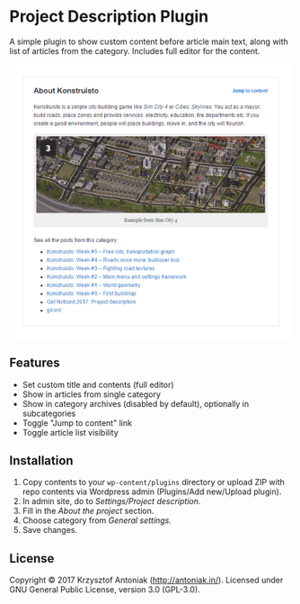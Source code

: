 # Project Description Plugin

A simple plugin to show custom content before article main text, along with list of articles from the category. Includes full editor for the content.

<p align="center">
  <img src="assets/screenshot-1.png" align="center" />
</p>

## Features

* Set custom title and contents (full editor)
* Show in articles from single category
* Show in category archives (disabled by default), optionally in subcategories
* Toggle "Jump to content" link
* Toggle article list visibility

## Installation

1. Copy contents to your `wp-content/plugins` directory or upload ZIP with repo contents via Wordpress admin (Plugins/Add new/Upload plugin).
1. In admin site, do to *Settings/Project description*.
1. Fill in the *About the project* section.
1. Choose category from *General settings*.
1. Save changes.

## License

Copyright © 2017 Krzysztof Antoniak (http://antoniak.in/). Licensed under GNU General Public License, version 3.0 (GPL-3.0).